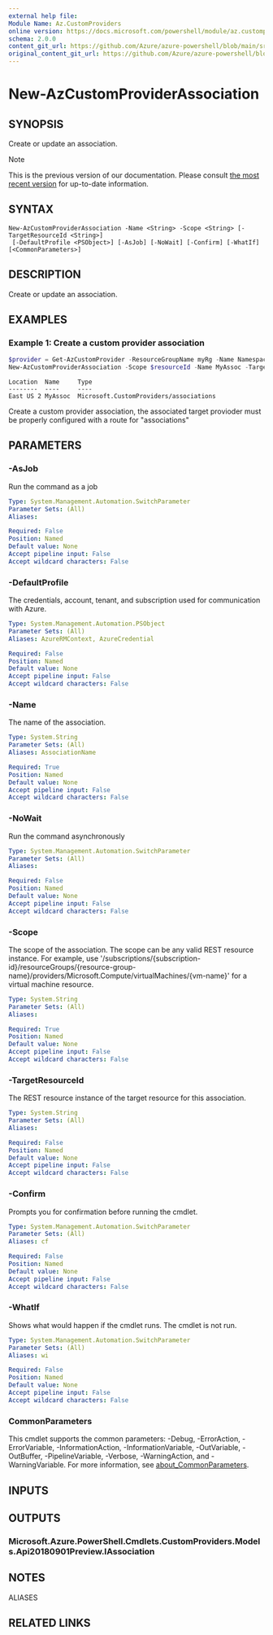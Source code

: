 ```yaml
---
external help file: 
Module Name: Az.CustomProviders
online version: https://docs.microsoft.com/powershell/module/az.customproviders/new-azcustomproviderassociation
schema: 2.0.0
content_git_url: https://github.com/Azure/azure-powershell/blob/main/src/CustomProviders/help/New-AzCustomProviderAssociation.md
original_content_git_url: https://github.com/Azure/azure-powershell/blob/main/src/CustomProviders/help/New-AzCustomProviderAssociation.md
---
```


# New-AzCustomProviderAssociation

## SYNOPSIS
Create or update an association.

> [!NOTE]
>This is the previous version of our documentation. Please consult [the most recent version](/powershell/module/az.customproviders/new-azcustomproviderassociation) for up-to-date information.

## SYNTAX

```
New-AzCustomProviderAssociation -Name <String> -Scope <String> [-TargetResourceId <String>]
 [-DefaultProfile <PSObject>] [-AsJob] [-NoWait] [-Confirm] [-WhatIf] [<CommonParameters>]
```

## DESCRIPTION
Create or update an association.

## EXAMPLES

### Example 1: Create a custom provider association
```powershell
$provider = Get-AzCustomProvider -ResourceGroupName myRg -Name Namespace.Type
New-AzCustomProviderAssociation -Scope $resourceId -Name MyAssoc -TargetResourceId $provider.Id
```

```output
Location  Name     Type
--------  ----     ----
East US 2 MyAssoc  Microsoft.CustomProviders/associations
```

Create a custom provider association, the associated target provioder must be properly configured with a route for "associations"

## PARAMETERS

### -AsJob
Run the command as a job

```yaml
Type: System.Management.Automation.SwitchParameter
Parameter Sets: (All)
Aliases:

Required: False
Position: Named
Default value: None
Accept pipeline input: False
Accept wildcard characters: False
```

### -DefaultProfile
The credentials, account, tenant, and subscription used for communication with Azure.

```yaml
Type: System.Management.Automation.PSObject
Parameter Sets: (All)
Aliases: AzureRMContext, AzureCredential

Required: False
Position: Named
Default value: None
Accept pipeline input: False
Accept wildcard characters: False
```

### -Name
The name of the association.

```yaml
Type: System.String
Parameter Sets: (All)
Aliases: AssociationName

Required: True
Position: Named
Default value: None
Accept pipeline input: False
Accept wildcard characters: False
```

### -NoWait
Run the command asynchronously

```yaml
Type: System.Management.Automation.SwitchParameter
Parameter Sets: (All)
Aliases:

Required: False
Position: Named
Default value: None
Accept pipeline input: False
Accept wildcard characters: False
```

### -Scope
The scope of the association.
The scope can be any valid REST resource instance.
For example, use '/subscriptions/{subscription-id}/resourceGroups/{resource-group-name}/providers/Microsoft.Compute/virtualMachines/{vm-name}' for a virtual machine resource.

```yaml
Type: System.String
Parameter Sets: (All)
Aliases:

Required: True
Position: Named
Default value: None
Accept pipeline input: False
Accept wildcard characters: False
```

### -TargetResourceId
The REST resource instance of the target resource for this association.

```yaml
Type: System.String
Parameter Sets: (All)
Aliases:

Required: False
Position: Named
Default value: None
Accept pipeline input: False
Accept wildcard characters: False
```

### -Confirm
Prompts you for confirmation before running the cmdlet.

```yaml
Type: System.Management.Automation.SwitchParameter
Parameter Sets: (All)
Aliases: cf

Required: False
Position: Named
Default value: None
Accept pipeline input: False
Accept wildcard characters: False
```

### -WhatIf
Shows what would happen if the cmdlet runs.
The cmdlet is not run.

```yaml
Type: System.Management.Automation.SwitchParameter
Parameter Sets: (All)
Aliases: wi

Required: False
Position: Named
Default value: None
Accept pipeline input: False
Accept wildcard characters: False
```

### CommonParameters
This cmdlet supports the common parameters: -Debug, -ErrorAction, -ErrorVariable, -InformationAction, -InformationVariable, -OutVariable, -OutBuffer, -PipelineVariable, -Verbose, -WarningAction, and -WarningVariable. For more information, see [about_CommonParameters](http://go.microsoft.com/fwlink/?LinkID=113216).

## INPUTS

## OUTPUTS

### Microsoft.Azure.PowerShell.Cmdlets.CustomProviders.Models.Api20180901Preview.IAssociation

## NOTES

ALIASES

## RELATED LINKS

